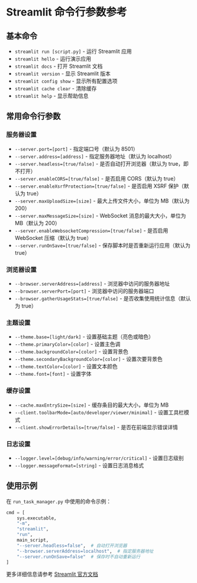 # Streamlit 命令行参数参考

## 基本命令

- `streamlit run [script.py]` - 运行 Streamlit 应用
- `streamlit hello` - 运行演示应用
- `streamlit docs` - 打开 Streamlit 文档
- `streamlit version` - 显示 Streamlit 版本
- `streamlit config show` - 显示所有配置选项
- `streamlit cache clear` - 清除缓存
- `streamlit help` - 显示帮助信息

## 常用命令行参数

### 服务器设置

- `--server.port=[port]` - 指定端口号（默认为 8501）
- `--server.address=[address]` - 指定服务器地址（默认为 localhost）
- `--server.headless=[true/false]` - 是否自动打开浏览器（默认为 true，即不打开）
- `--server.enableCORS=[true/false]` - 是否启用 CORS（默认为 true）
- `--server.enableXsrfProtection=[true/false]` - 是否启用 XSRF 保护（默认为 true）
- `--server.maxUploadSize=[size]` - 最大上传文件大小，单位为 MB（默认为 200）
- `--server.maxMessageSize=[size]` - WebSocket 消息的最大大小，单位为 MB（默认为 200）
- `--server.enableWebsocketCompression=[true/false]` - 是否启用 WebSocket 压缩（默认为 true）
- `--server.runOnSave=[true/false]` - 保存脚本时是否重新运行应用（默认为 true）

### 浏览器设置

- `--browser.serverAddress=[address]` - 浏览器中访问的服务器地址
- `--browser.serverPort=[port]` - 浏览器中访问的服务器端口
- `--browser.gatherUsageStats=[true/false]` - 是否收集使用统计信息（默认为 true）

### 主题设置

- `--theme.base=[light/dark]` - 设置基础主题（亮色或暗色）
- `--theme.primaryColor=[color]` - 设置主色调
- `--theme.backgroundColor=[color]` - 设置背景色
- `--theme.secondaryBackgroundColor=[color]` - 设置次要背景色
- `--theme.textColor=[color]` - 设置文本颜色
- `--theme.font=[font]` - 设置字体

### 缓存设置

- `--cache.maxEntrySize=[size]` - 缓存条目的最大大小，单位为 MB
- `--client.toolbarMode=[auto/developer/viewer/minimal]` - 设置工具栏模式
- `--client.showErrorDetails=[true/false]` - 是否在前端显示错误详情

### 日志设置

- `--logger.level=[debug/info/warning/error/critical]` - 设置日志级别
- `--logger.messageFormat=[string]` - 设置日志消息格式

## 使用示例

在 `run_task_manager.py` 中使用的命令示例：

```python
cmd = [
    sys.executable, 
    "-m", 
    "streamlit", 
    "run", 
    main_script, 
    "--server.headless=false",  # 自动打开浏览器 
    "--browser.serverAddress=localhost",  # 指定服务器地址
    "--server.runOnSave=false"  # 保存时不自动重新运行
]
```

更多详细信息请参考 [Streamlit 官方文档](https://docs.streamlit.io/library/advanced-features/configuration)
